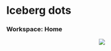# Iceberg dots

### Workspace: Home
<p align="center">
  <img src="https://github.com/HeavyRain266/iceberg-dots/blob/master/screenshots/1.png">
</p>
